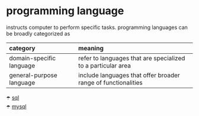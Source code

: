 # programming language

instructs computer to perform specific tasks. programming languages can be broadly categorized as

<table>
<thead>
<tr>
<th width="350px" align="left"> category</th>
<th width="650px" align="left">meaning</th>
</tr>
</thead>
<tbody>
<tr>
<td>
domain-specific language
</td>
<td>
refer to languages that are specialized to a particular area
</td>
</tr>
<tr>
<td>
general-purpose language
</td>
<td>
include languages that offer broader range of functionalities
</td>
</tr>
</tbody>
</table>

:open_umbrella: [sql](./programming%20language/sql.md) <br>
:open_umbrella: [mysql](./programming%20language/mysql.md) <br>
